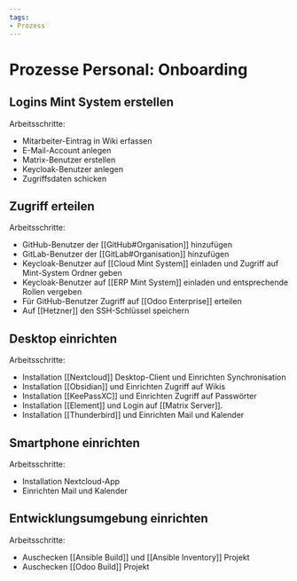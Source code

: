 ```yaml
---
tags:
- Prozess
---
```

# Prozesse Personal: Onboarding

## Logins Mint System erstellen

Arbeitsschritte:
* Mitarbeiter-Eintrag in Wiki erfassen
* E-Mail-Account anlegen
* Matrix-Benutzer erstellen
* Keycloak-Benutzer anlegen
* Zugriffsdaten schicken

## Zugriff erteilen

Arbeitsschritte:
* GitHub-Benutzer der [[GitHub#Organisation]] hinzufügen
* GitLab-Benutzer der [[GitLab#Organisation]] hinzufügen
* Keycloak-Benutzer auf [[Cloud Mint System]] einladen und Zugriff auf Mint-System Ordner geben
* Keycloak-Benutzer auf [[ERP Mint System]] einladen und entsprechende Rollen vergeben
* Für GitHub-Benutzer Zugriff auf [[Odoo Enterprise]] erteilen
* Auf [[Hetzner]] den SSH-Schlüssel speichern

## Desktop einrichten

Arbeitsschritte:
* Installation [[Nextcloud]] Desktop-Client und Einrichten Synchronisation
* Installation [[Obsidian]] und Einrichten Zugriff auf Wikis
* Installation [[KeePassXC]] und Einrichten Zugriff auf Passwörter
* Installation [[Element]] und Login auf [[Matrix Server]].
* Installation [[Thunderbird]] und Einrichten Mail und Kalender

## Smartphone einrichten

Arbeitsschritte:
* Installation Nextcloud-App
* Einrichten Mail und Kalender

## Entwicklungsumgebung einrichten

Arbeitsschritte:
* Auschecken [[Ansible Build]] und [[Ansible Inventory]] Projekt
* Auschecken [[Odoo Build]] Projekt